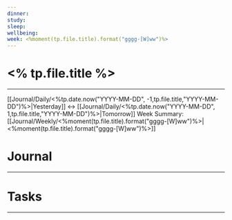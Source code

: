 ```yaml
---
dinner: 
study: 
sleep: 
wellbeing: 
week: <%moment(tp.file.title).format("gggg-[W]ww")%>
---
```


# <% tp.file.title %>
---
[[Journal/Daily/<%tp.date.now("YYYY-MM-DD", -1,tp.file.title,"YYYY-MM-DD")%>|Yesterday]] <-> [[Journal/Daily/<%tp.date.now("YYYY-MM-DD", 1,tp.file.title,"YYYY-MM-DD")%>|Tomorrow]]
Week Summary: [[Journal/Weekly/<%moment(tp.file.title).format("gggg-[W]ww")%>|<%moment(tp.file.title).format("gggg-[W]ww")%>]]

# Journal
---



# Tasks
---
